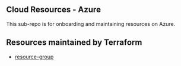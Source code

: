 ## Cloud Resources - Azure
This sub-repo is for onboarding and maintaining resources on Azure.

## Resources maintained by Terraform
- [resource-group](https://github.com/abhioncbr/cloud-resources/tree/master/azure/resource-group)